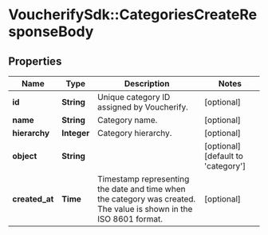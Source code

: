 # VoucherifySdk::CategoriesCreateResponseBody

## Properties

| Name | Type | Description | Notes |
| ---- | ---- | ----------- | ----- |
| **id** | **String** | Unique category ID assigned by Voucherify. | [optional] |
| **name** | **String** | Category name. | [optional] |
| **hierarchy** | **Integer** | Category hierarchy. | [optional] |
| **object** | **String** |  | [optional][default to &#39;category&#39;] |
| **created_at** | **Time** | Timestamp representing the date and time when the category was created. The value is shown in the ISO 8601 format. | [optional] |

